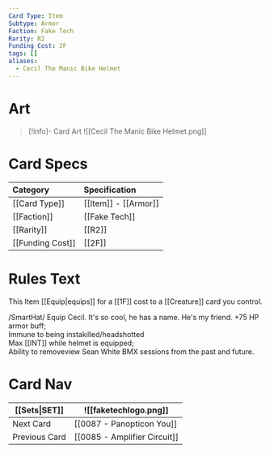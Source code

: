 ```yaml
---
Card Type: Item
Subtype: Armor
Faction: Fake Tech
Rarity: R2
Funding Cost: 2F
tags: []
aliases:
  - Cecil The Manic Bike Helmet
---
```

# Art

> [!info]- Card Art
> ![[Cecil The Manic Bike Helmet.png]]

# Card Specs

| Category | Specification| 
| :--- | :--- |
| [[Card Type]] | [[Item]] - [[Armor]] | 
| [[Faction]] | [[Fake Tech]] |  
| [[Rarity]] | [[R2]] |  
| [[Funding Cost]] | [[2F]] | 

# Rules Text  

This Item [[Equip|equips]] for a [[1F]] cost to a [[Creature]] card you control.  

/SmartHat/ Equip Cecil. It's so cool, he has a name. He's my friend.
+75 HP armor buff;  
Immune to being instakilled/headshotted  
Max [[INT]] while helmet is equipped;  
Ability to removeview Sean White BMX sessions from the past and future.  

# Card Nav

| [[Sets\|SET]]           | ![[faketechlogo.png]]          |
| ------------- | ------------------------------ |
| Next Card     | [[0087 - Panopticon You]] |
| Previous Card | [[0085 - Amplifier Circuit]]         |



